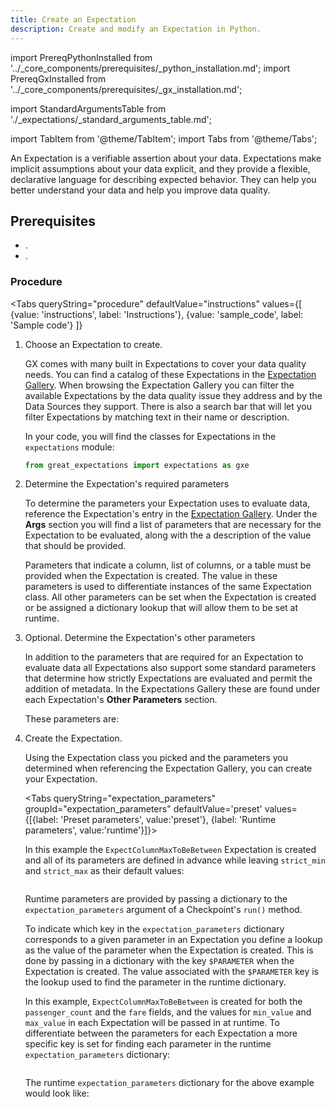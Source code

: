 ```yaml
---
title: Create an Expectation
description: Create and modify an Expectation in Python.
---
```

import PrereqPythonInstalled from '../_core_components/prerequisites/_python_installation.md';
import PrereqGxInstalled from '../_core_components/prerequisites/_gx_installation.md';

import StandardArgumentsTable from './_expectations/_standard_arguments_table.md';

import TabItem from '@theme/TabItem';
import Tabs from '@theme/Tabs';

An Expectation is a verifiable assertion about your data. Expectations make implicit assumptions about your data explicit, and they provide a flexible, declarative language for describing expected behavior. They can help you better understand your data and help you improve data quality.

<h2>Prerequisites</h2>

- <PrereqPythonInstalled/>.
- <PrereqGxInstalled/>.

### Procedure

<Tabs 
   queryString="procedure"
   defaultValue="instructions"
   values={[
      {value: 'instructions', label: 'Instructions'},
      {value: 'sample_code', label: 'Sample code'}
   ]}
>

<TabItem value="instructions" label="Instructions">

1. Choose an Expectation to create.

   GX comes with many built in Expectations to cover your data quality needs.  You can find a catalog of these Expectations in the [Expectation Gallery](https://greatexpectations.io/expectations/).  When browsing the Expectation Gallery you can filter the available Expectations by the data quality issue they address and by the Data Sources they support.  There is also a search bar that will let you filter Expectations by matching text in their name or description.

   In your code, you will find the classes for Expectations in the `expectations` module:

   ```python title="Python"
   from great_expectations import expectations as gxe
   ```

2. Determine the Expectation's required parameters

   To determine the parameters your Expectation uses to evaluate data, reference the Expectation's entry in the [Expectation Gallery](https://greatexpectations.io/expectations/).  Under the **Args** section you will find a list of parameters that are necessary for the Expectation to be evaluated, along with the a description of the value that should be provided.

   Parameters that indicate a column, list of columns, or a table must be provided when the Expectation is created.  The value in these parameters is used to differentiate instances of the same Expectation class.  All other parameters can be set when the Expectation is created or be assigned a dictionary lookup that will allow them to be set at runtime.
   
3. Optional. Determine the Expectation's other parameters

   In addition to the parameters that are required for an Expectation to evaluate data all Expectations also support some standard parameters that determine how strictly Expectations are evaluated and permit the addition of metadata.  In the Expectations Gallery these are found under each Expectation's **Other Parameters** section.

   These parameters are:

   <StandardArgumentsTable/>

4. Create the Expectation.
  
   Using the Expectation class you picked and the parameters you determined when referencing the Expectation Gallery, you can create your Expectation.

   <Tabs queryString="expectation_parameters" groupId="expectation_parameters" defaultValue='preset' values={[{label: 'Preset parameters', value:'preset'}, {label: 'Runtime parameters', value:'runtime'}]}>

   <TabItem value="preset" label="Preset parameters">
   
      In this example the `ExpectColumnMaxToBeBetween` Expectation is created and all of its parameters are defined in advance while leaving `strict_min` and `strict_max` as their default values:

      ```python title="Python" name="docs/docusaurus/docs/core/define_expectations/_examples/create_an_expectation.py - preset expectation"
      ```

   </TabItem>
   
   <TabItem value="runtime" label="Runtime parameters">

      Runtime parameters are provided by passing a dictionary to the `expectation_parameters` argument of a Checkpoint's `run()` method.
      
      To indicate which key in the `expectation_parameters` dictionary corresponds to a given parameter in an Expectation you define a lookup as the value of the parameter when the Expectation is created.  This is done by passing in a dictionary with the key `$PARAMETER` when the Expectation is created.  The value associated with the `$PARAMETER` key is the lookup used to find the parameter in the runtime dictionary.

      In this example, `ExpectColumnMaxToBeBetween` is created for both the `passenger_count` and the `fare` fields, and the values for `min_value` and `max_value` in each Expectation will be passed in at runtime.  To differentiate between the parameters for each Expectation a more specific key is set for finding each parameter in the runtime `expectation_parameters` dictionary:
   
      ```python title="Python" name="docs/docusaurus/docs/core/define_expectations/_examples/create_an_expectation.py - dynamic expectations"
      ```

      The runtime `expectation_parameters` dictionary for the above example would look like:
   
      ```python title="Python" name="docs/docusaurus/docs/core/define_expectations/_examples/create_an_expectation.py - example expectation_parameters"
      ``` 

   </TabItem>

   </Tabs>

</TabItem>

<TabItem value="sample_code" label="Sample code">

   ```python title="Python" name="docs/docusaurus/docs/core/define_expectations/_examples/create_an_expectation.py - full code example"
   ```

</TabItem>

</Tabs>

   

